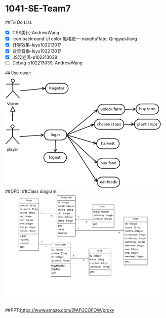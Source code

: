# 1041-SE-Team7

##To Do List:

- [x] CSS美化-AndrewWang
- [x] icon backround UI color 風格統一-nanoha1fate, QingyaoJiang
- [x] 升等效果-leyu102213017
- [x] 背景音樂-leyu102213017
- [x] JS洨老濕-s102213039
- [ ] Debug-s102213039, AndrewWang

##Use case:
![GitHub Logo](https://github.com/NCNU-OpenSource/1041-SE-Team7/blob/master/schedule-report/final/usecase.png)<br>
##DFD:
##Class diagram:
![GitHub Logo](https://github.com/NCNU-OpenSource/1041-SE-Team7/blob/master/schedule-report/final/ClassDiagram.png)<br>

##PPT:https://www.emaze.com/@AFOCOFOW/proxy
